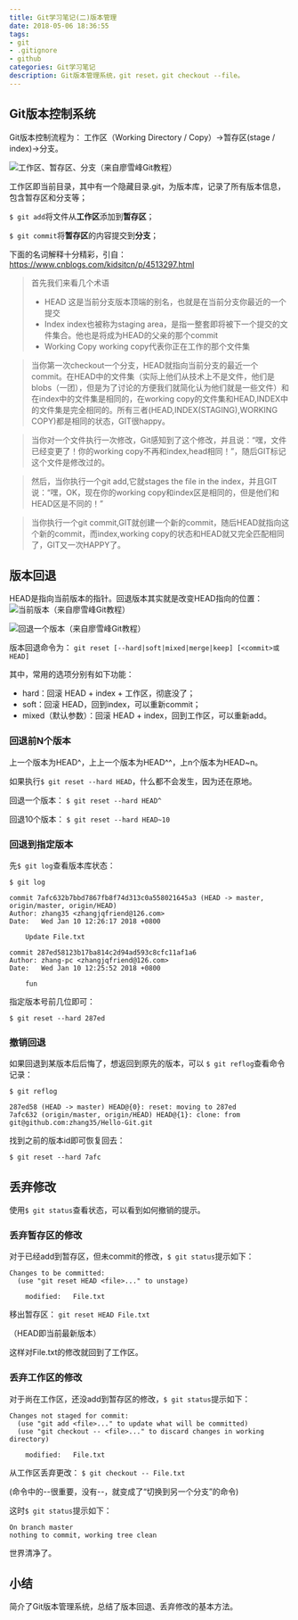 ```yaml
---
title: Git学习笔记(二)版本管理
date: 2018-05-06 18:36:55
tags: 
- git 
- .gitignore 
- github
categories: Git学习笔记
description: Git版本管理系统，git reset，git checkout --file。
---
```


## Git版本控制系统
Git版本控制流程为：
工作区（Working Directory / Copy）->暂存区(stage / index)->分支。

![工作区、暂存区、分支（来自廖雪峰Git教程）](https://imgconvert.csdnimg.cn/aHR0cHM6Ly91cGxvYWQtaW1hZ2VzLmppYW5zaHUuaW8vdXBsb2FkX2ltYWdlcy82MjQwNjY0LTQyNDdkNjU3YTU3ODBmN2QucG5n?x-oss-process=image/format,png)


工作区即当前目录，其中有一个隐藏目录.git，为版本库，记录了所有版本信息，包含暂存区和分支等；

`$ git add`将文件从**工作区**添加到**暂存区**；

`$ git commit`将**暂存区**的内容提交到**分支**；

下面的名词解释十分精彩，引自：https://www.cnblogs.com/kidsitcn/p/4513297.html

> 首先我们来看几个术语
> - HEAD
> 这是当前分支版本顶端的别名，也就是在当前分支你最近的一个提交
> - Index
> index也被称为staging area，是指一整套即将被下一个提交的文件集合。他也是将成为HEAD的父亲的那个commit
> - Working Copy
> working copy代表你正在工作的那个文件集

> 当你第一次checkout一个分支，HEAD就指向当前分支的最近一个commit。在HEAD中的文件集（实际上他们从技术上不是文件，他们是blobs（一团），但是为了讨论的方便我们就简化认为他们就是一些文件）和在index中的文件集是相同的，在working copy的文件集和HEAD,INDEX中的文件集是完全相同的。所有三者(HEAD,INDEX(STAGING),WORKING COPY)都是相同的状态，GIT很happy。

> 当你对一个文件执行一次修改，Git感知到了这个修改，并且说：“嘿，文件已经变更了！你的working copy不再和index,head相同！”，随后GIT标记这个文件是修改过的。

> 然后，当你执行一个git add,它就stages the file in the index，并且GIT说：“嘿，OK，现在你的working copy和index区是相同的，但是他们和HEAD区是不同的！”

> 当你执行一个git commit,GIT就创建一个新的commit，随后HEAD就指向这个新的commit，而index,working copy的状态和HEAD就又完全匹配相同了，GIT又一次HAPPY了。

## 版本回退
HEAD是指向当前版本的指针。回退版本其实就是改变HEAD指向的位置：
![当前版本（来自廖雪峰Git教程）](https://imgconvert.csdnimg.cn/aHR0cHM6Ly91cGxvYWQtaW1hZ2VzLmppYW5zaHUuaW8vdXBsb2FkX2ltYWdlcy82MjQwNjY0LTU4YzI1YWNmOThhNmRlN2MucG5n?x-oss-process=image/format,png)

![回退一个版本（来自廖雪峰Git教程）](https://imgconvert.csdnimg.cn/aHR0cHM6Ly91cGxvYWQtaW1hZ2VzLmppYW5zaHUuaW8vdXBsb2FkX2ltYWdlcy82MjQwNjY0LTkzNzliMGM5ZDMxYTM2MjcucG5n?x-oss-process=image/format,png)

版本回退命令为：
`git reset [--hard|soft|mixed|merge|keep] [<commit>或HEAD]`

其中，常用的选项分别有如下功能：
- hard：回滚 HEAD + index + 工作区，彻底没了；
- soft：回滚 HEAD，回到index，可以重新commit；
- mixed（默认参数）：回滚 HEAD + index，回到工作区，可以重新add。

### 回退前N个版本
上一个版本为HEAD\^，上上一个版本为HEAD^^，上n个版本为HEAD~n。

如果执行`$ git reset --hard HEAD`，什么都不会发生，因为还在原地。

回退一个版本：
`$ git reset --hard HEAD^`

回退10个版本：
`$ git reset --hard HEAD~10`

### 回退到指定版本
先`$ git log`查看版本库状态：
```
$ git log

commit 7afc632b7bbd7867fb8f74d313c0a558021645a3 (HEAD -> master, origin/master, origin/HEAD)
Author: zhang35 <zhangjqfriend@126.com>
Date:   Wed Jan 10 12:26:17 2018 +0800

    Update File.txt

commit 287ed58123b17ba814c2d94ad593c8cfc11af1a6
Author: zhang-pc <zhangjqfriend@126.com>
Date:   Wed Jan 10 12:25:52 2018 +0800

    fun

```

指定版本号前几位即可：

 `$ git reset --hard 287ed`

### 撤销回退
如果回退到某版本后后悔了，想返回到原先的版本，可以
`$ git reflog`查看命令记录：

```
$ git reflog

287ed58 (HEAD -> master) HEAD@{0}: reset: moving to 287ed
7afc632 (origin/master, origin/HEAD) HEAD@{1}: clone: from git@github.com:zhang35/Hello-Git.git

```

找到之前的版本id即可恢复回去：

 `$ git reset --hard 7afc`

## 丢弃修改
使用`$ git status`查看状态，可以看到如何撤销的提示。

### 丢弃暂存区的修改
对于已经add到暂存区，但未commit的修改，`$ git status`提示如下：
```
Changes to be committed:
  (use "git reset HEAD <file>..." to unstage)

	modified:   File.txt
```
移出暂存区：
`git reset HEAD File.txt `

（HEAD即当前最新版本）

这样对File.txt的修改就回到了工作区。
### 丢弃工作区的修改
对于尚在工作区，还没add到暂存区的修改，`$ git status`提示如下：
```
Changes not staged for commit:
  (use "git add <file>..." to update what will be committed)
  (use "git checkout -- <file>..." to discard changes in working directory)

	modified:   File.txt
```
从工作区丢弃更改：
`$ git checkout -- File.txt`

(命令中的--很重要，没有--，就变成了“切换到另一个分支”的命令)

这时`$ git status`提示如下：
```
On branch master
nothing to commit, working tree clean
```
世界清净了。

## 小结
简介了Git版本管理系统，总结了版本回退、丢弃修改的基本方法。